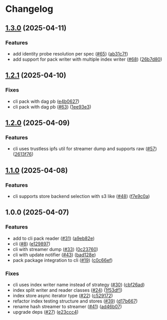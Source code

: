 # Changelog

## [1.3.0](https://github.com/vasco-santos/hash-stream/compare/cli-v1.2.1...cli-v1.3.0) (2025-04-11)


### Features

* add identity probe resolution per spec ([#65](https://github.com/vasco-santos/hash-stream/issues/65)) ([ab31c7f](https://github.com/vasco-santos/hash-stream/commit/ab31c7f005508223ad647ef1a9df30aa8a55eb7a))
* add support for pack writer with multiple index writer ([#68](https://github.com/vasco-santos/hash-stream/issues/68)) ([26b7d80](https://github.com/vasco-santos/hash-stream/commit/26b7d80d64d3f6402096c191ed486d1b7431c892))

## [1.2.1](https://github.com/vasco-santos/hash-stream/compare/cli-v1.2.0...cli-v1.2.1) (2025-04-10)


### Fixes

* cli pack with dag pb ([e4b0627](https://github.com/vasco-santos/hash-stream/commit/e4b06270528df493238084f44dec0471ee92c7c0))
* cli pack with dag pb ([#63](https://github.com/vasco-santos/hash-stream/issues/63)) ([1ee93e3](https://github.com/vasco-santos/hash-stream/commit/1ee93e35d7326d6675a1de3a24d1a567af342873))

## [1.2.0](https://github.com/vasco-santos/hash-stream/compare/cli-v1.1.0...cli-v1.2.0) (2025-04-09)


### Features

* cli uses trustless ipfs util for streamer dump and supports raw ([#57](https://github.com/vasco-santos/hash-stream/issues/57)) ([2613f76](https://github.com/vasco-santos/hash-stream/commit/2613f76ced81c98bd042dc1ab0f37c554d7afdf0))

## [1.1.0](https://github.com/vasco-santos/hash-stream/compare/cli-v1.0.0...cli-v1.1.0) (2025-04-08)


### Features

* cli supports store backend selection with s3 like ([#48](https://github.com/vasco-santos/hash-stream/issues/48)) ([f7e9c0a](https://github.com/vasco-santos/hash-stream/commit/f7e9c0a079f2bfbbee8cd5780a64015b6d440fc3))

## 1.0.0 (2025-04-07)


### Features

* add to cli pack reader ([#31](https://github.com/vasco-santos/hash-stream/issues/31)) ([a9eb82e](https://github.com/vasco-santos/hash-stream/commit/a9eb82e4252f66b68eee1ffea519ee5d58640388))
* cli ([#8](https://github.com/vasco-santos/hash-stream/issues/8)) ([e129897](https://github.com/vasco-santos/hash-stream/commit/e1298978cc83be199f6899700c7da4c389dd28d2))
* cli with streamer dump ([#33](https://github.com/vasco-santos/hash-stream/issues/33)) ([0c23760](https://github.com/vasco-santos/hash-stream/commit/0c23760d686bdfe51caac9380b3dc879b985ac68))
* cli with update notifier ([#43](https://github.com/vasco-santos/hash-stream/issues/43)) ([bad128e](https://github.com/vasco-santos/hash-stream/commit/bad128ef90e73cc630b2735ab8a3fa84cae3ad0e))
* pack package integration to cli ([#19](https://github.com/vasco-santos/hash-stream/issues/19)) ([c0c66ef](https://github.com/vasco-santos/hash-stream/commit/c0c66ef72a087e7a056dbeed1c62d2acfe6d803b))


### Fixes

* cli uses index writer name instead of strategy ([#30](https://github.com/vasco-santos/hash-stream/issues/30)) ([cbf26ad](https://github.com/vasco-santos/hash-stream/commit/cbf26ad23667e9210e0f920630904c0e317c7b25))
* index split writer and reader classes ([#24](https://github.com/vasco-santos/hash-stream/issues/24)) ([1f53df1](https://github.com/vasco-santos/hash-stream/commit/1f53df1d16f2fe5e90828faddfeedc8ab08def6e))
* index store async iterator type ([#22](https://github.com/vasco-santos/hash-stream/issues/22)) ([c529172](https://github.com/vasco-santos/hash-stream/commit/c5291722555389516b8688495bbd4f5dd5824071))
* refactor index testing structure and stores  ([#39](https://github.com/vasco-santos/hash-stream/issues/39)) ([d17b667](https://github.com/vasco-santos/hash-stream/commit/d17b66783e9c54266c507b9fab0c9ec6bfd463d0))
* rename hash streamer to streamer ([#41](https://github.com/vasco-santos/hash-stream/issues/41)) ([ad46b07](https://github.com/vasco-santos/hash-stream/commit/ad46b070095edbe8c3b3bcfe12a68fba99a1a24b))
* upgrade deps ([#27](https://github.com/vasco-santos/hash-stream/issues/27)) ([e23ccc4](https://github.com/vasco-santos/hash-stream/commit/e23ccc4599a9131aa7f07de87378a74e79423f25))
